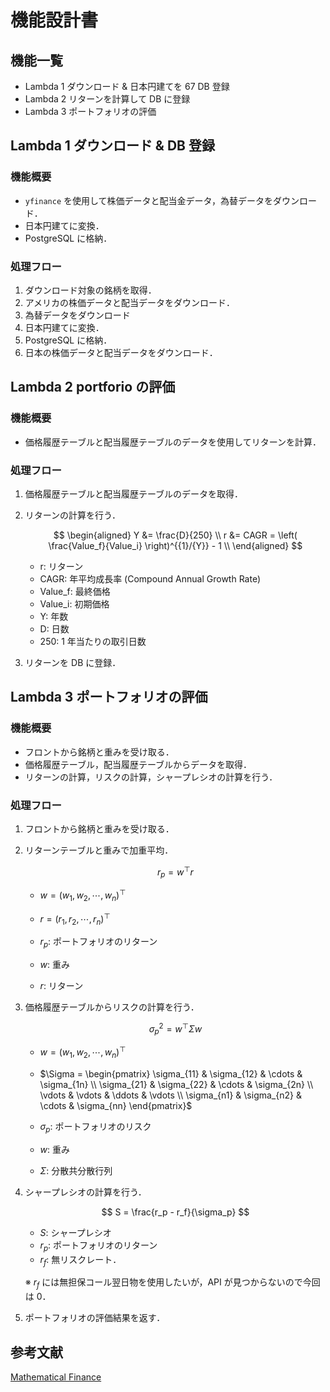 # 機能設計書

## 機能一覧

- Lambda 1 ダウンロード & 日本円建てを 67 DB 登録
- Lambda 2 リターンを計算して DB に登録
- Lambda 3 ポートフォリオの評価

## Lambda 1 ダウンロード & DB 登録

### 機能概要

- `yfinance` を使用して株価データと配当金データ，為替データをダウンロード．
- 日本円建てに変換．
- PostgreSQL に格納．

### 処理フロー

1. ダウンロード対象の銘柄を取得．
2. アメリカの株価データと配当データをダウンロード．
3. 為替データをダウンロード
4. 日本円建てに変換．
5. PostgreSQL に格納．
6. 日本の株価データと配当データをダウンロード．

## Lambda 2 portforio の評価

### 機能概要

- 価格履歴テーブルと配当履歴テーブルのデータを使用してリターンを計算．

### 処理フロー

1. 価格履歴テーブルと配当履歴テーブルのデータを取得．
2. リターンの計算を行う．

   $$
   \begin{aligned}
   Y &= \frac{D}{250} \\
   r &= CAGR = \left( \frac{Value_f}{Value_i} \right)^{{1}/{Y}} - 1 \\
   \end{aligned}
   $$

   - r: リターン
   - CAGR: 年平均成長率 (Compound Annual Growth Rate)
   - Value_f: 最終価格
   - Value_i: 初期価格
   - Y: 年数
   - D: 日数
   - 250: 1 年当たりの取引日数

3. リターンを DB に登録．

## Lambda 3 ポートフォリオの評価

### 機能概要

- フロントから銘柄と重みを受け取る．
- 価格履歴テーブル，配当履歴テーブルからデータを取得．
- リターンの計算，リスクの計算，シャープレシオの計算を行う．

### 処理フロー

1. フロントから銘柄と重みを受け取る．
2. リターンテーブルと重みで加重平均．

   $$
   r_p = w^{\top} r
   $$

   - $w = (w_1, w_2, \cdots, w_n)^{\top}$
   - $r = (r_1, r_2, \cdots, r_n)^{\top}$

   - $r_p$: ポートフォリオのリターン
   - $w$: 重み
   - $r$: リターン

3. 価格履歴テーブルからリスクの計算を行う．

   $$
   \sigma_p^2 = w^{\top} \Sigma w
   $$

   - $w = (w_1, w_2, \cdots, w_n)^{\top}$
   - $\Sigma = \begin{pmatrix} \sigma_{11} & \sigma_{12} & \cdots & \sigma_{1n} \\ \sigma_{21} & \sigma_{22} & \cdots & \sigma_{2n} \\ \vdots & \vdots & \ddots & \vdots \\ \sigma_{n1} & \sigma_{n2} & \cdots & \sigma_{nn} \end{pmatrix}$

   - $\sigma_p$: ポートフォリオのリスク
   - $w$: 重み
   - $\Sigma$: 分散共分散行列

4. シャープレシオの計算を行う．

   $$
   S = \frac{r_p - r_f}{\sigma_p}
   $$

   - $S$: シャープレシオ
   - $r_p$: ポートフォリオのリターン
   - $r_f$: 無リスクレート．

   ※ $r_f$ には無担保コール翌日物を使用したいが，API が見つからないので今回は 0．

5. ポートフォリオの評価結果を返す．

## 参考文献

[Mathematical Finance](!http://mathfin.web.fc2.com/finan/imi_finan10.html)
